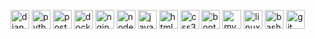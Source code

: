 <p>
  <img src="https://devicons.github.io/devicon/devicon.git/icons/django/django-original.svg" alt="django" width="30" height="30"/> 
  <img src="https://devicons.github.io/devicon/devicon.git/icons/python/python-original.svg" alt="python" width="30" height="30"/> 
  <img src="https://devicons.github.io/devicon/devicon.git/icons/postgresql/postgresql-original-wordmark.svg" alt="postgresql" width="30" height="30"/> 
  <img src="https://devicons.github.io/devicon/devicon.git/icons/docker/docker-original.svg" alt="docker" width="30" height="30"/>
  <img src="https://devicons.github.io/devicon/devicon.git/icons/nginx/nginx-original.svg" alt="nginx" width="30" height="30"/>
  <img src="https://devicons.github.io/devicon/devicon.git/icons/nodejs/nodejs-original-wordmark.svg" alt="nodejs" width="30" height="30"/> 
  <img src="https://devicons.github.io/devicon/devicon.git/icons/javascript/javascript-original.svg" alt="javascript" width="30" height="30"/> 
  <img src="https://devicons.github.io/devicon/devicon.git/icons/html5/html5-original-wordmark.svg" alt="html5" width="30" height="30"/> 
  <img src="https://devicons.github.io/devicon/devicon.git/icons/css3/css3-original-wordmark.svg" alt="css3" width="30" height="30"/> 
  <img src="https://devicons.github.io/devicon/devicon.git/icons/bootstrap/bootstrap-plain.svg" alt="bootstrap" width="30" height="30"/> 
  <img src="https://devicons.github.io/devicon/devicon.git/icons/mysql/mysql-original-wordmark.svg" alt="mysql" width="30" height="30"/> 
  <img src="https://devicons.github.io/devicon/devicon.git/icons/linux/linux-original.svg" alt="linux" width="30" height="30"/> 
  <img src="https://www.vectorlogo.zone/logos/gnu_bash/gnu_bash-icon.svg" alt="bash" width="30" height="30"/> 
  <img src="https://www.vectorlogo.zone/logos/git-scm/git-scm-icon.svg" alt="git" width="30" height="30"/> 
</p>
